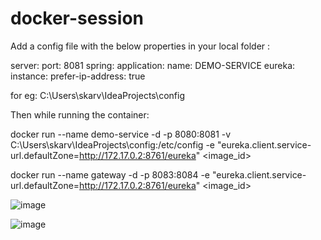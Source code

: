 # docker-session

Add a config file with the below properties in your local folder :

server:
  port: 8081
spring:
  application:
    name: DEMO-SERVICE
eureka:
  instance:
    prefer-ip-address: true

for eg: C:\Users\skarv\IdeaProjects\config

Then while running the container:

 docker run --name demo-service -d -p 8080:8081 -v C:\Users\skarv\IdeaProjects\config:/etc/config -e "eureka.client.service-url.defaultZone=http://172.17.0.2:8761/eureka" <image_id>
 
 docker run --name gateway -d -p 8083:8084 -e "eureka.client.service-url.defaultZone=http://172.17.0.2:8761/eureka" <image_id>
 
 
 ![image](https://user-images.githubusercontent.com/73943222/190118564-ae1e2c0b-7bd7-462c-873f-5c9488ebb210.png)

![image](https://user-images.githubusercontent.com/73943222/190118630-07c2437a-8782-42d3-be14-ae549270f856.png)

